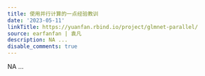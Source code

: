 ```yaml
---
title: 使用并行计算的一点经验教训
date: '2023-05-11'
linkTitle: https://yuanfan.rbind.io/project/glmnet-parallel/
source: earfanfan | 袁凡
description: NA ...
disable_comments: true
---
```

NA ...